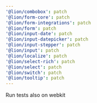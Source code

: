 ```yaml
---
'@lion/combobox': patch
'@lion/form-core': patch
'@lion/form-integrations': patch
'@lion/form': patch
'@lion/input-date': patch
'@lion/input-datepicker': patch
'@lion/input-stepper': patch
'@lion/input': patch
'@lion/localize': patch
'@lion/select-rich': patch
'@lion/select': patch
'@lion/switch': patch
'@lion/tooltip': patch
---
```


Run tests also on webkit
